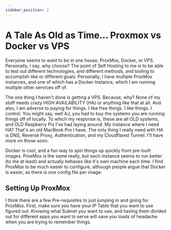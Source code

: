 ```yaml
---
sidebar_position: 2
---
```


# A Tale As Old as Time... Proxmox vs Docker vs VPS

Everyone seems to want to be in one house. ProxMox, Docker, or VPS. Personally, I say, why choose? The point of Self Hosting to me is to be able to test out different technologies, and different methods, and tooling to accomplish like or different goals. Personally, I have multiple ProxMox instances, and one of which has a Docker Instance, which I am running multiple other services off of. 

The one thing I haven't done is getting a VPS. Because, why? None of my stuff needs crazy HIGH AVAILABILITY (HA) or anything like that at all. And also, I am adverse to paying for things. I like free things. I like things. I control. You might say, well AJ, you had to buy the systems you are running things off of locally. To which my response is, these are all OLD systems, and OLD Raspberry Pis I've had laying around. My instance where I need HA? That's an old MacBook Pro I have. The only thing I really need with HA is DNS, Reverse Proxy, Authentication, and my Cloudflared Tunnel. I'll have more on those soon. 

Docker is cool, and a fun way to spin things up quickly from pre-built images. ProxMox is the same really, but each instance seems to run better (to me at least) and actually behaves like it's own machine each time. I find ProxMox to be much easier to configure, although people argue that Docker is easier, as there is one config file per image. 

## Setting Up ProxMox

I think there are a few Pre-requisites to just jumping in and going for ProxMox. First, make sure you have your IP Table that you want to use figured out. Knowing what Subnet you want to use, and having them divided out for different apps you want to serve will save you loads of headache when you are trying to remember things.
